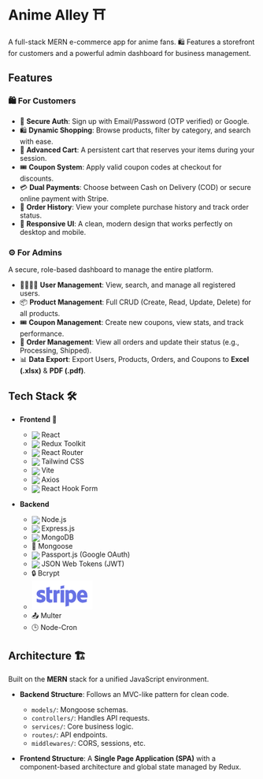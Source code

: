 # Anime Alley ⛩️

A full-stack MERN e-commerce app for anime fans. 🛍️ Features a storefront for customers and a powerful admin dashboard for business management.

## Features

### 🛍️ For Customers

- 🔐 **Secure Auth**: Sign up with Email/Password (OTP verified) or Google.
- 🛍️ **Dynamic Shopping**: Browse products, filter by category, and search with ease.
- 🛒 **Advanced Cart**: A persistent cart that reserves your items during your session.
- 🎟️ **Coupon System**: Apply valid coupon codes at checkout for discounts.
- 💳 **Dual Payments**: Choose between Cash on Delivery (COD) or secure online payment with Stripe.
- 📜 **Order History**: View your complete purchase history and track order status.
- 📱 **Responsive UI**: A clean, modern design that works perfectly on desktop and mobile.

### ⚙️ For Admins

A secure, role-based dashboard to manage the entire platform.

- 👨‍👩‍👧‍👦 **User Management**: View, search, and manage all registered users.
- 📦 **Product Management**: Full CRUD (Create, Read, Update, Delete) for all products.
- 🎟️ **Coupon Management**: Create new coupons, view stats, and track performance.
- 🚚 **Order Management**: View all orders and update their status (e.g., Processing, Shipped).
- 📊 **Data Export**: Export Users, Products, Orders, and Coupons to **Excel (.xlsx)** & **PDF (.pdf)**.

## Tech Stack 🛠️

- **Frontend** 🚀

  - <img src="https://cdn.jsdelivr.net/gh/devicons/devicon/icons/react/react-original.svg" width="24" valign="middle" /> React
  - <img src="https://cdn.jsdelivr.net/gh/devicons/devicon/icons/redux/redux-original.svg" width="24" valign="middle" /> Redux Toolkit
  - <img src="https://reactrouter.com/favicon-light.png" width="24" valign="middle" /> React Router
  - <img src="https://cdn.jsdelivr.net/gh/devicons/devicon@latest/icons/tailwindcss/tailwindcss-original.svg" width="24" valign="middle" /> Tailwind CSS
  - <img src="https://cdn.jsdelivr.net/gh/devicons/devicon/icons/vitejs/vitejs-original.svg" width="24" valign="middle" /> Vite
  - <img src="https://axios-http.com/assets/logo.svg" width="24" valign="middle" /> Axios
  - <img src="https://react-hook-form.com/images/logo/react-hook-form-logo-only.png" width="24" valign="middle" /> React Hook Form

- **Backend**
  - <img src="https://cdn.jsdelivr.net/gh/devicons/devicon/icons/nodejs/nodejs-original.svg" width="24" valign="middle" /> Node.js
  - <img src="https://cdn.jsdelivr.net/gh/devicons/devicon/icons/express/express-original.svg" width="24" valign="middle" /> Express.js
  - <img src="https://cdn.jsdelivr.net/gh/devicons/devicon/icons/mongodb/mongodb-original.svg" width="24" valign="middle" /> MongoDB
  - 🦆 Mongoose
  - <img src="https://www.passportjs.org/images/logo.svg" width="24" valign="middle" /> Passport.js (Google OAuth)
  - <img src="https://jwt.io/img/pic_logo.svg" width="24" valign="middle" /> JSON Web Tokens (JWT)
  - 🔒 Bcrypt
  - ![alt text](image.png)
  - 📤 Multer
  - 🕒 Node-Cron

## Architecture 🏗️

Built on the **MERN** stack for a unified JavaScript environment.

- **Backend Structure**: Follows an MVC-like pattern for clean code.

  - `models/`: Mongoose schemas.
  - `controllers/`: Handles API requests.
  - `services/`: Core business logic.
  - `routes/`: API endpoints.
  - `middlewares/`: CORS, sessions, etc.

- **Frontend Structure**: A **Single Page Application (SPA)** with a component-based architecture and global state managed by Redux.
